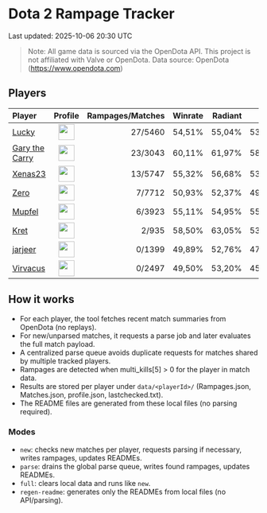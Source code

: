 # Dota 2 Rampage Tracker
Last updated: 2025-10-06 20:30 UTC

> Note: All game data is sourced via the OpenDota API. This project is not affiliated with Valve or OpenDota.
> Data source: OpenDota (https://www.opendota.com)

## Players

| Player | Profile | Rampages/Matches | Winrate | Radiant | Dire | Rampages |
|:-------|:-------:|------------------:|--------:|--------:|-----:|:---------|
| [Lucky](Players/308948139/README.md) | <img src="https://avatars.steamstatic.com/1191c81a57194f64acfcda94f0fd0cb94e92eff7_full.jpg" width="32" height="32"/> | 27/5460 | 54,51% | 55,04% | 53,98% | [View](Players/308948139/Rampages.md) |
| [Gary the Carry](Players/169325410/README.md) | <img src="https://avatars.steamstatic.com/23f8ee4662d83a5959ef06b8cf948d66955997cc_full.jpg" width="32" height="32"/> | 23/3043 | 60,11% | 61,97% | 58,23% | [View](Players/169325410/Rampages.md) |
| [Xenas23](Players/181342370/README.md) | <img src="https://avatars.steamstatic.com/16392e7c2bf30770c48c4b989eef4a19f237d548_full.jpg" width="32" height="32"/> | 13/5747 | 55,32% | 56,68% | 53,93% | [View](Players/181342370/Rampages.md) |
| [Zero](Players/183063377/README.md) | <img src="https://avatars.steamstatic.com/c0a975434fc5b15f662cbe8214fc898c493b55ea_full.jpg" width="32" height="32"/> | 7/7712 | 50,93% | 52,37% | 49,44% | [View](Players/183063377/Rampages.md) |
| [Mupfel](Players/131232145/README.md) | <img src="https://avatars.steamstatic.com/5975408a7d136abfeb6160943f0db7743d542d54_full.jpg" width="32" height="32"/> | 6/3923 | 55,11% | 54,95% | 55,27% | [View](Players/131232145/Rampages.md) |
| [Kret](Players/226354794/README.md) | <img src="https://avatars.steamstatic.com/c0710d11651022f0fbcd99159677a7acfc6e6a18_full.jpg" width="32" height="32"/> | 2/935 | 58,50% | 63,05% | 53,73% | [View](Players/226354794/Rampages.md) |
| [jarjeer](Players/1002536896/README.md) | <img src="https://avatars.steamstatic.com/2c33a4d4725158a4546f3414b2a76891d0abb218_full.jpg" width="32" height="32"/> | 0/1399 | 49,89% | 52,76% | 47,12% | [View](Players/1002536896/Rampages.md) |
| [Virvacus](Players/1127238076/README.md) | <img src="https://avatars.steamstatic.com/45f83173783fdfe00f08ac4d7872856a2d82677e_full.jpg" width="32" height="32"/> | 0/2497 | 49,50% | 53,20% | 45,88% | [View](Players/1127238076/Rampages.md) |

## How it works

- For each player, the tool fetches recent match summaries from OpenDota (no replays).
- For new/unparsed matches, it requests a parse job and later evaluates the full match payload.
- A centralized parse queue avoids duplicate requests for matches shared by multiple tracked players.
- Rampages are detected when multi_kills[5] > 0 for the player in match data.
- Results are stored per player under `data/<playerId>/` (Rampages.json, Matches.json, profile.json, lastchecked.txt).
- The README files are generated from these local files (no parsing required). 

### Modes
- `new`: checks new matches per player, requests parsing if necessary, writes rampages, updates READMEs.
- `parse`: drains the global parse queue, writes found rampages, updates READMEs.
- `full`: clears local data and runs like `new`.
- `regen-readme`: generates only the READMEs from local files (no API/parsing).
